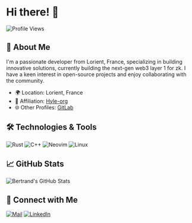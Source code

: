 # Hi there! 👋

![Profile Views](https://komarev.com/ghpvc/?username=BertrandD&color=blue)

## 🚀 About Me

I'm a passionate developer from Lorient, France, specializing in building innovative solutions, currently building the next-gen web3 layer 1 for zk. I have a keen interest in open-source projects and enjoy collaborating with the community.


- 🌍 Location: Lorient, France
- 💼 Affiliation: [Hyle-org](https://github.com/Hyle-org)
- 🌐 Other Profiles: [GitLab](https://gitlab.com/dinap)

## 🛠️ Technologies & Tools

![Rust](https://img.shields.io/badge/Rust-000000?style=for-the-badge&logo=rust&logoColor=white)
![C++](https://img.shields.io/badge/C++-00599C?style=for-the-badge&logo=cplusplus&logoColor=white)
![Neovim](https://img.shields.io/badge/Neovim-57A143?style=for-the-badge&logo=neovim&logoColor=white)
![Linux](https://img.shields.io/badge/Linux-FCC624?style=for-the-badge&logo=linux&logoColor=black)

## 📈 GitHub Stats

![Bertrand's GitHub Stats](https://github-readme-stats.vercel.app/api?username=BertrandD&show_icons=true&theme=radical)

## 🔗 Connect with Me

[![Mail](https://img.shields.io/badge/Email-D14836?style=for-the-badge&logo=gmail&logoColor=white)](mailto:bertrand.darbon@gmail.com)
[![LinkedIn](https://img.shields.io/badge/LinkedIn-0A66C2?style=for-the-badge&logo=linkedin&logoColor=white)](https://www.linkedin.com/in/bertranddarbon/)
